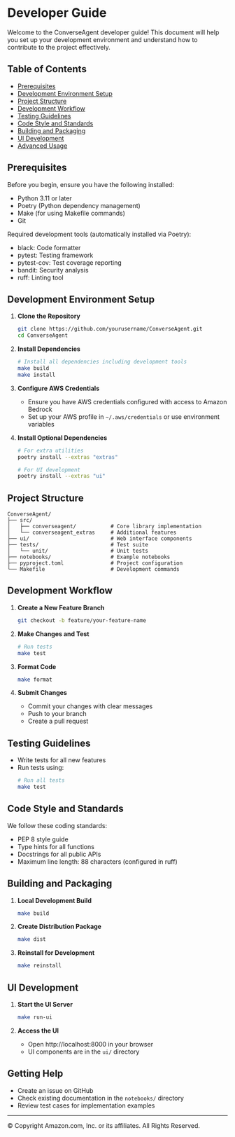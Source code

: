 # Developer Guide

Welcome to the ConverseAgent developer guide! This document will help you set up your development environment and understand how to contribute to the project effectively.

## Table of Contents
- [Prerequisites](#prerequisites)
- [Development Environment Setup](#development-environment-setup)
- [Project Structure](#project-structure)
- [Development Workflow](#development-workflow)
- [Testing Guidelines](#testing-guidelines)
- [Code Style and Standards](#code-style-and-standards)
- [Building and Packaging](#building-and-packaging)
- [UI Development](#ui-development)
- [Advanced Usage](#advanced-usage)

## Prerequisites

Before you begin, ensure you have the following installed:
- Python 3.11 or later
- Poetry (Python dependency management)
- Make (for using Makefile commands)
- Git

Required development tools (automatically installed via Poetry):
- black: Code formatter
- pytest: Testing framework
- pytest-cov: Test coverage reporting
- bandit: Security analysis
- ruff: Linting tool

## Development Environment Setup

1. **Clone the Repository**
   ```bash
   git clone https://github.com/yourusername/ConverseAgent.git
   cd ConverseAgent
   ```

2. **Install Dependencies**
   ```bash
   # Install all dependencies including development tools
   make build
   make install
   ```

3. **Configure AWS Credentials**
   - Ensure you have AWS credentials configured with access to Amazon Bedrock
   - Set up your AWS profile in `~/.aws/credentials` or use environment variables

4. **Install Optional Dependencies**
   ```bash
   # For extra utilities
   poetry install --extras "extras"
   
   # For UI development
   poetry install --extras "ui"
   ```

## Project Structure

```
ConverseAgent/
├── src/
│   ├── converseagent/           # Core library implementation
│   └── converseagent_extras     # Additional features
├── ui/                          # Web interface components
├── tests/                       # Test suite
│   └── unit/                    # Unit tests
├── notebooks/                   # Example notebooks
├── pyproject.toml               # Project configuration
└── Makefile                     # Development commands
```

## Development Workflow

1. **Create a New Feature Branch**
   ```bash
   git checkout -b feature/your-feature-name
   ```

2. **Make Changes and Test**
   ```bash
   # Run tests
   make test

3. **Format Code**
   ```bash
   make format
   ```

4. **Submit Changes**
   - Commit your changes with clear messages
   - Push to your branch
   - Create a pull request

## Testing Guidelines

- Write tests for all new features
- Run tests using:
  ```bash
  # Run all tests
  make test
  ```

## Code Style and Standards

We follow these coding standards:
- PEP 8 style guide
- Type hints for all functions
- Docstrings for all public APIs
- Maximum line length: 88 characters (configured in ruff)

## Building and Packaging

1. **Local Development Build**
   ```bash
   make build
   ```

2. **Create Distribution Package**
   ```bash
   make dist
   ```

3. **Reinstall for Development**
   ```bash
   make reinstall
   ```

## UI Development

1. **Start the UI Server**
   ```bash
   make run-ui
   ```

2. **Access the UI**
   - Open http://localhost:8000 in your browser
   - UI components are in the `ui/` directory

## Getting Help

- Create an issue on GitHub
- Check existing documentation in the `notebooks/` directory
- Review test cases for implementation examples

---
© Copyright Amazon.com, Inc. or its affiliates. All Rights Reserved.